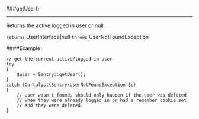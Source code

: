 <a id="activeUser"></a>
###getUser()

----------

Returns the active logged in user or null.

`returns` UserInterface|null
`throws`  UserNotFoundException

####Example

	// get the current active/logged in user
	try
	{
		$user = Sentry::getUser();
	}
	catch (Cartalyst\Sentry\UserNotFoundException $e)
	{
		// user wasn't found, should only happen if the user was deleted
		// when they were already logged in or had a remember cookie set
		// and they were deleted.
	}